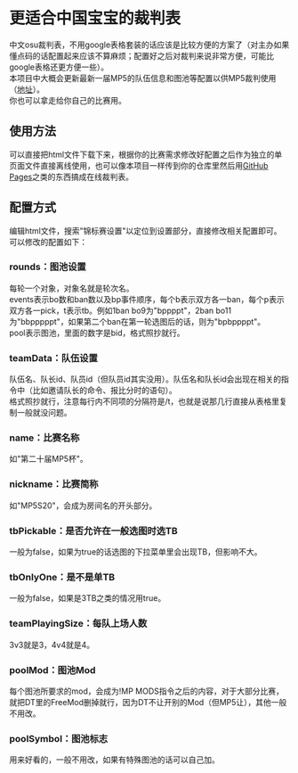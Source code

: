 # 更适合中国宝宝的裁判表

中文osu裁判表，不用google表格套装的话应该是比较方便的方案了（对主办如果懂点码的话配置起来应该不算麻烦；配置好之后对裁判来说非常方便，可能比google表格还更方便一些）。  
本项目中大概会更新最新一届MP5的队伍信息和图池等配置以供MP5裁判使用（[地址](https://mp5tournament.github.io/referee_sheet/)）。  
你也可以拿走给你自己的比赛用。

## 使用方法

可以直接把html文件下载下来，根据你的比赛需求修改好配置之后作为独立的单页面文件直接离线使用，也可以像本项目一样传到你的仓库里然后用[GitHub Pages](https://docs.github.com/zh/pages)之类的东西搞成在线裁判表。

## 配置方式

编辑html文件，搜索"锦标赛设置"以定位到设置部分，直接修改相关配置即可。
可以修改的配置如下：
### rounds：图池设置
每轮一个对象，对象名就是轮次名。  
events表示bo数和ban数以及bp事件顺序，每个b表示双方各一ban，每个p表示双方各一pick，t表示tb。例如1ban bo9为"bppppt"，2ban bo11为"bbpppppt"，如果第二个ban在第一轮选图后的话，则为"bpbppppt"。  
pool表示图池，里面的数字是bid，格式照抄就行。  
### teamData：队伍设置
队伍名、队长id、队员id（但队员id其实没用）。队伍名和队长id会出现在相关的指令中（比如邀请队长的命令、报比分时的语句）。  
格式照抄就行，注意每行内不同项的分隔符是/t，也就是说那几行直接从表格里复制一般就没问题。
### name：比赛名称
如"第二十届MP5杯"。
### nickname：比赛简称
如"MP5S20"，会成为房间名的开头部分。
### tbPickable：是否允许在一般选图时选TB
一般为false，如果为true的话选图的下拉菜单里会出现TB，但影响不大。
### tbOnlyOne：是不是单TB
一般为false，如果是3TB之类的情况用true。
### teamPlayingSize：每队上场人数
3v3就是3，4v4就是4。
### poolMod：图池Mod
每个图池所要求的mod，会成为!MP MODS指令之后的内容，对于大部分比赛，就把DT里的FreeMod删掉就行，因为DT不让开别的Mod（但MP5让），其他一般不用改。
### poolSymbol：图池标志
用来好看的，一般不用改，如果有特殊图池的话可以自己加。
